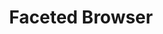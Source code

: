 ---
lang: fr
layout: iframe
tid: faceted-browser-app
title: Faceted Browser
app_url: http://app.cfregisters.org/registers
---